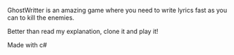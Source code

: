 GhostWritter is an amazing game where you need to write lyrics fast as you can to kill the enemies.

Better than read my explanation, 
clone it and play it!

Made with c# 
